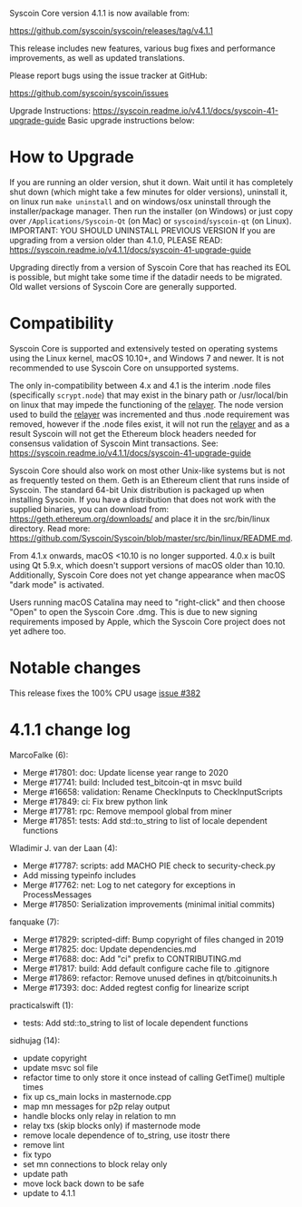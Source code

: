 Syscoin Core version 4.1.1 is now available from:

  https://github.com/syscoin/syscoin/releases/tag/v4.1.1

This release includes new features, various bug fixes and performance
improvements, as well as updated translations.

Please report bugs using the issue tracker at GitHub:

  <https://github.com/syscoin/syscoin/issues>


Upgrade Instructions: https://syscoin.readme.io/v4.1.1/docs/syscoin-41-upgrade-guide
Basic upgrade instructions below:

How to Upgrade
==============

If you are running an older version, shut it down. Wait until it has completely
shut down (which might take a few minutes for older versions), uninstall it, on linux run `make uninstall` and on windows/osx uninstall through the installer/package manager. Then run the
installer (on Windows) or just copy over `/Applications/Syscoin-Qt` (on Mac)
or `syscoind`/`syscoin-qt` (on Linux). IMPORTANT: YOU SHOULD UNINSTALL PREVIOUS VERSION
If you are upgrading from a version older than 4.1.0, PLEASE READ: https://syscoin.readme.io/v4.1.1/docs/syscoin-41-upgrade-guide

Upgrading directly from a version of Syscoin Core that has reached its EOL is
possible, but might take some time if the datadir needs to be migrated.  Old
wallet versions of Syscoin Core are generally supported.

Compatibility
==============

Syscoin Core is supported and extensively tested on operating systems using
the Linux kernel, macOS 10.10+, and Windows 7 and newer. It is not recommended
to use Syscoin Core on unsupported systems.

The only in-compatibility between 4.x and 4.1 is the interim .node files 
(specifically `scrypt.node`) that may exist in the binary path or /usr/local/bin
 on linux that may impede the functioning of the [relayer](https://github.com/Syscoin/relayer).
The node version used to build the [relayer](https://github.com/Syscoin/relayer) 
was incremented and thus .node requirement was removed, however if the .node files 
exist, it will not run the [relayer](https://github.com/Syscoin/relayer) and as a
result Syscoin will not get the Ethereum block headers needed for consensus 
validation of Syscoin Mint transactions. 
See: https://syscoin.readme.io/v4.1.1/docs/syscoin-41-upgrade-guide

Syscoin Core should also work on most other Unix-like systems but is not
as frequently tested on them. Geth is an Ethereum client that runs inside of Syscoin.
The standard 64-bit Unix distribution is packaged up when installing Syscoin. If you
have a distribution that does not work with the supplied binaries, you can download from:
https://geth.ethereum.org/downloads/ and place it in the src/bin/linux directory. Read more:
https://github.com/Syscoin/Syscoin/blob/master/src/bin/linux/README.md.

From 4.1.x onwards, macOS <10.10 is no longer supported. 4.0.x is
built using Qt 5.9.x, which doesn't support versions of macOS older than
10.10. Additionally, Syscoin Core does not yet change appearance when
macOS "dark mode" is activated.

Users running macOS Catalina may need to "right-click" and then choose "Open"
to open the Syscoin Core .dmg. This is due to new signing requirements
imposed by Apple, which the Syscoin Core project does not yet adhere too.

Notable changes
===============

This release fixes the 100% CPU usage [issue #382](https://github.com/syscoin/syscoin/issues/382)

4.1.1 change log
=================

MarcoFalke (6):
- Merge #17801: doc: Update license year range to 2020
- Merge #17741: build: Included test_bitcoin-qt in msvc build
- Merge #16658: validation: Rename CheckInputs to CheckInputScripts
- Merge #17849: ci: Fix brew python link
- Merge #17781: rpc: Remove mempool global from miner
- Merge #17851: tests: Add std::to_string to list of locale dependent functions

Wladimir J. van der Laan (4):
- Merge #17787: scripts: add MACHO PIE check to security-check.py
- Add missing typeinfo includes
- Merge #17762: net: Log to net category for exceptions in ProcessMessages
- Merge #17850: Serialization improvements (minimal initial commits)

fanquake (7):
- Merge #17829: scripted-diff: Bump copyright of files changed in 2019
- Merge #17825: doc: Update dependencies.md
- Merge #17688: doc: Add "ci" prefix to CONTRIBUTING.md
- Merge #17817: build: Add default configure cache file to .gitignore
- Merge #17869: refactor: Remove unused defines in qt/bitcoinunits.h
- Merge #17393: doc: Added regtest config for linearize script

practicalswift (1):
- tests: Add std::to_string to list of locale dependent functions

sidhujag (14):
- update copyright
- update msvc sol file
- refactor time to only store it once instead of calling GetTime() multiple times
- fix up cs_main locks in masternode.cpp
- map mn messages for p2p relay output
- handle blocks only relay in relation to mn
- relay txs (skip blocks only) if masternode mode
- remove locale dependence of to_string, use itostr there
- remove lint
- fix typo
- set mn connections to block relay only
- update path
- move lock back down to be safe
- update to 4.1.1

